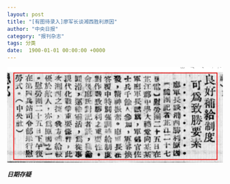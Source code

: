 ```yaml
---
layout: post
title: "[有图待录入]廖军长谈湘西胜利原因"
author: "中央日报"
category: "报刊杂志"
tags: 分类
date:  1900-01-01 00:00:00 +0000
---
```


![廖军长谈湘西胜利原因](../assets/images/newspapers/廖军长谈湘西胜利原因.png)


> *<!-- 图源：佚名 -->*

***日期存疑***

